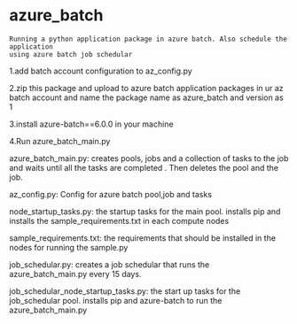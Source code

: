 # azure_batch
    Running a python application package in azure batch. Also schedule the application
    using azure batch job schedular


1.add batch account configuration to az_config.py

2.zip this package and upload to azure batch application packages in ur az batch account
and name the package name as azure_batch and version as 1

3.install azure-batch==6.0.0 in your machine

4.Run azure_batch_main.py


azure_batch_main.py:
	creates pools, jobs and a collection of tasks to the job and waits until all
	the tasks are completed . Then deletes the pool and the job.

az_config.py:
    Config for azure batch pool,job and tasks
    
node_startup_tasks.py:
    the startup tasks for the main pool. installs pip and installs the
    sample_requirements.txt in each compute nodes
    
sample_requirements.txt:
    the requirements that should be installed in the nodes for running the sample.py
    
job_schedular.py:
    creates a job schedular that runs the azure_batch_main.py every 15 days.

job_schedular_node_startup_tasks.py:
    the start up tasks for the job_schedular pool. installs pip and azure-batch
    to run the azure_batch_main.py
    
